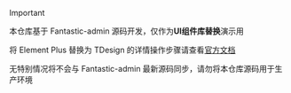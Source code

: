 > [!IMPORTANT]
>
> 本仓库基于 Fantastic-admin 源码开发，仅作为**UI组件库替换**演示用
>
> 将 Element Plus 替换为 TDesign 的详情操作步骤请查看[官方文档](https://fantastic-admin.gitee.io/guide/replace-to-tdesign.html)
>
> 无特别情况将不会与 Fantastic-admin 最新源码同步，请勿将本仓库源码用于生产环境
